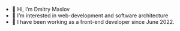 - 👋 Hi, I’m Dmitry Maslov
- 👀 I’m interested in web-development and software architecture
- 🌱  I have been working as a front-end developer since June 2022.
